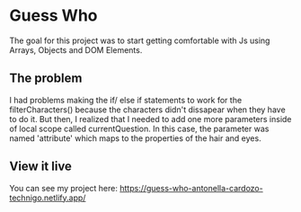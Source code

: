 # Guess Who

The goal for this project was to start getting comfortable with Js using Arrays, Objects and DOM Elements.

## The problem

I had problems making the if/ else if statements to work for the filterCharacters() because the characters didn't dissapear when they have to do it. But then, I realized that I needed to add one more parameters inside of local scope called currentQuestion. In this case, the parameter was named 'attribute' which maps to the properties of the hair and eyes.

## View it live

You can see my project here: 
https://guess-who-antonella-cardozo-technigo.netlify.app/
